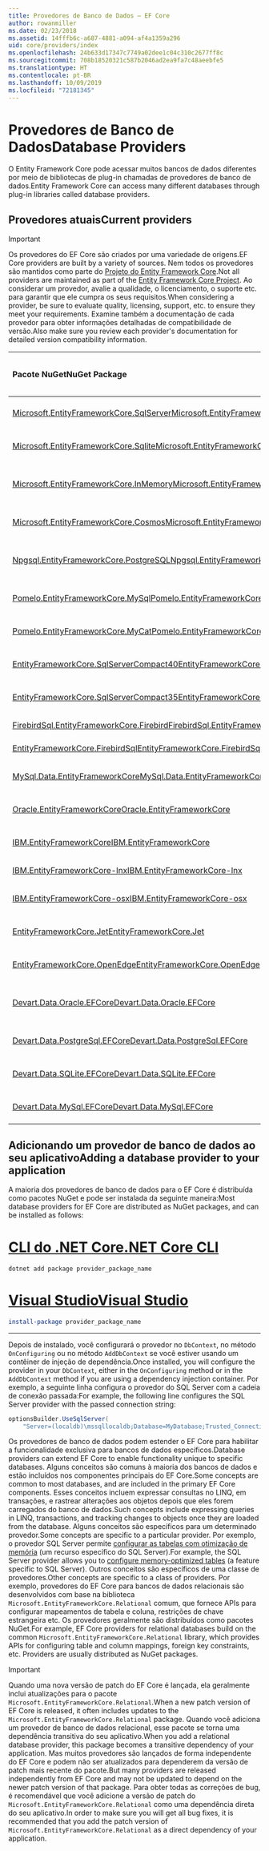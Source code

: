 ```yaml
---
title: Provedores de Banco de Dados – EF Core
author: rowanmiller
ms.date: 02/23/2018
ms.assetid: 14fffb6c-a687-4881-a094-af4a1359a296
uid: core/providers/index
ms.openlocfilehash: 24b633d17347c7749a02dee1c04c310c2677ff8c
ms.sourcegitcommit: 708b18520321c587b2046ad2ea9fa7c48aeebfe5
ms.translationtype: HT
ms.contentlocale: pt-BR
ms.lasthandoff: 10/09/2019
ms.locfileid: "72181345"
---
```

# <a name="database-providers"></a><span data-ttu-id="d9dd6-102">Provedores de Banco de Dados</span><span class="sxs-lookup"><span data-stu-id="d9dd6-102">Database Providers</span></span>

<span data-ttu-id="d9dd6-103">O Entity Framework Core pode acessar muitos bancos de dados diferentes por meio de bibliotecas de plug-in chamadas de provedores de banco de dados.</span><span class="sxs-lookup"><span data-stu-id="d9dd6-103">Entity Framework Core can access many different databases through plug-in libraries called database providers.</span></span>

## <a name="current-providers"></a><span data-ttu-id="d9dd6-104">Provedores atuais</span><span class="sxs-lookup"><span data-stu-id="d9dd6-104">Current providers</span></span>
> [!IMPORTANT]  
> <span data-ttu-id="d9dd6-105">Os provedores do EF Core são criados por uma variedade de origens.</span><span class="sxs-lookup"><span data-stu-id="d9dd6-105">EF Core providers are built by a variety of sources.</span></span> <span data-ttu-id="d9dd6-106">Nem todos os provedores são mantidos como parte do [Projeto do Entity Framework Core](https://github.com/aspnet/EntityFrameworkCore).</span><span class="sxs-lookup"><span data-stu-id="d9dd6-106">Not all providers are maintained as part of the [Entity Framework Core Project](https://github.com/aspnet/EntityFrameworkCore).</span></span> <span data-ttu-id="d9dd6-107">Ao considerar um provedor, avalie a qualidade, o licenciamento, o suporte etc. para garantir que ele cumpra os seus requisitos.</span><span class="sxs-lookup"><span data-stu-id="d9dd6-107">When considering a provider, be sure to evaluate quality, licensing, support, etc. to ensure they meet your requirements.</span></span> <span data-ttu-id="d9dd6-108">Examine também a documentação de cada provedor para obter informações detalhadas de compatibilidade de versão.</span><span class="sxs-lookup"><span data-stu-id="d9dd6-108">Also make sure you review each provider's documentation for detailed version compatibility information.</span></span>

| <span data-ttu-id="d9dd6-109">Pacote NuGet</span><span class="sxs-lookup"><span data-stu-id="d9dd6-109">NuGet Package</span></span>                                                                                                        | <span data-ttu-id="d9dd6-110">Mecanismos de banco de dados com suporte</span><span class="sxs-lookup"><span data-stu-id="d9dd6-110">Supported database engines</span></span> | <span data-ttu-id="d9dd6-111">Mantenedor / fornecedor</span><span class="sxs-lookup"><span data-stu-id="d9dd6-111">Maintainer / Vendor</span></span>                                                           | <span data-ttu-id="d9dd6-112">Notas / requisitos</span><span class="sxs-lookup"><span data-stu-id="d9dd6-112">Notes / Requirements</span></span> | <span data-ttu-id="d9dd6-113">Links úteis</span><span class="sxs-lookup"><span data-stu-id="d9dd6-113">Useful links</span></span>                                                                                                                                                                                       |
|:---------------------------------------------------------------------------------------------------------------------|:---------------------------|:------------------------------------------------------------------------------|:---------------------|:---------------------------------------------------------------------------------------------------------------------------------------------------------------------------------------------------|
| [<span data-ttu-id="d9dd6-114">Microsoft.EntityFrameworkCore.SqlServer</span><span class="sxs-lookup"><span data-stu-id="d9dd6-114">Microsoft.EntityFrameworkCore.SqlServer</span></span>](https://www.nuget.org/packages/Microsoft.EntityFrameworkCore.SqlServer)    | <span data-ttu-id="d9dd6-115">SQL Server 2012 em diante</span><span class="sxs-lookup"><span data-stu-id="d9dd6-115">SQL Server 2012 onwards</span></span>    | <span data-ttu-id="d9dd6-116">[Projeto EF Core](https://github.com/aspnet/EntityFrameworkCore/) (Microsoft)</span><span class="sxs-lookup"><span data-stu-id="d9dd6-116">[EF Core Project](https://github.com/aspnet/EntityFrameworkCore/) (Microsoft)</span></span> |                      | [<span data-ttu-id="d9dd6-117">docs</span><span class="sxs-lookup"><span data-stu-id="d9dd6-117">docs</span></span>](xref:core/providers/sql-server/index)                                                                                                                                                       |
| [<span data-ttu-id="d9dd6-118">Microsoft.EntityFrameworkCore.Sqlite</span><span class="sxs-lookup"><span data-stu-id="d9dd6-118">Microsoft.EntityFrameworkCore.Sqlite</span></span>](https://www.nuget.org/packages/Microsoft.EntityFrameworkCore.Sqlite)          | <span data-ttu-id="d9dd6-119">SQLite 3.7 em diante</span><span class="sxs-lookup"><span data-stu-id="d9dd6-119">SQLite 3.7 onwards</span></span>         | <span data-ttu-id="d9dd6-120">[Projeto EF Core](https://github.com/aspnet/EntityFrameworkCore/) (Microsoft)</span><span class="sxs-lookup"><span data-stu-id="d9dd6-120">[EF Core Project](https://github.com/aspnet/EntityFrameworkCore/) (Microsoft)</span></span> |                      | [<span data-ttu-id="d9dd6-121">docs</span><span class="sxs-lookup"><span data-stu-id="d9dd6-121">docs</span></span>](xref:core/providers/sqlite/index)                                                                                                                                                           |
| [<span data-ttu-id="d9dd6-122">Microsoft.EntityFrameworkCore.InMemory</span><span class="sxs-lookup"><span data-stu-id="d9dd6-122">Microsoft.EntityFrameworkCore.InMemory</span></span>](https://www.nuget.org/packages/Microsoft.EntityFrameworkCore.InMemory)      | <span data-ttu-id="d9dd6-123">Banco de dados em memória do EF Core</span><span class="sxs-lookup"><span data-stu-id="d9dd6-123">EF Core in-memory database</span></span> | <span data-ttu-id="d9dd6-124">[Projeto EF Core](https://github.com/aspnet/EntityFrameworkCore/) (Microsoft)</span><span class="sxs-lookup"><span data-stu-id="d9dd6-124">[EF Core Project](https://github.com/aspnet/EntityFrameworkCore/) (Microsoft)</span></span> | <span data-ttu-id="d9dd6-125">Somente para teste</span><span class="sxs-lookup"><span data-stu-id="d9dd6-125">For testing only</span></span>     | [<span data-ttu-id="d9dd6-126">docs</span><span class="sxs-lookup"><span data-stu-id="d9dd6-126">docs</span></span>](xref:core/providers/in-memory/index)                                                                                                                                                        |
| [<span data-ttu-id="d9dd6-127">Microsoft.EntityFrameworkCore.Cosmos</span><span class="sxs-lookup"><span data-stu-id="d9dd6-127">Microsoft.EntityFrameworkCore.Cosmos</span></span>](https://www.nuget.org/packages/Microsoft.EntityFrameworkCore.Cosmos)          | <span data-ttu-id="d9dd6-128">API do SQL do Azure Cosmos DB</span><span class="sxs-lookup"><span data-stu-id="d9dd6-128">Azure Cosmos DB SQL API</span></span>    | <span data-ttu-id="d9dd6-129">[Projeto EF Core](https://github.com/aspnet/EntityFrameworkCore/) (Microsoft)</span><span class="sxs-lookup"><span data-stu-id="d9dd6-129">[EF Core Project](https://github.com/aspnet/EntityFrameworkCore/) (Microsoft)</span></span> |                      | [<span data-ttu-id="d9dd6-130">docs</span><span class="sxs-lookup"><span data-stu-id="d9dd6-130">docs</span></span>](xref:core/providers/cosmos/index)                                                                                                                                                           |
| [<span data-ttu-id="d9dd6-131">Npgsql.EntityFrameworkCore.PostgreSQL</span><span class="sxs-lookup"><span data-stu-id="d9dd6-131">Npgsql.EntityFrameworkCore.PostgreSQL</span></span>](https://www.nuget.org/packages/Npgsql.EntityFrameworkCore.PostgreSQL)        | <span data-ttu-id="d9dd6-132">PostgreSQL</span><span class="sxs-lookup"><span data-stu-id="d9dd6-132">PostgreSQL</span></span>                 | [<span data-ttu-id="d9dd6-133">Equipe de desenvolvimento do Npgsql</span><span class="sxs-lookup"><span data-stu-id="d9dd6-133">Npgsql Development Team</span></span>](https://github.com/npgsql)                          |                      | [<span data-ttu-id="d9dd6-134">docs</span><span class="sxs-lookup"><span data-stu-id="d9dd6-134">docs</span></span>](https://www.npgsql.org/efcore/index.html)                                                                                                                                                   |
| [<span data-ttu-id="d9dd6-135">Pomelo.EntityFrameworkCore.MySql</span><span class="sxs-lookup"><span data-stu-id="d9dd6-135">Pomelo.EntityFrameworkCore.MySql</span></span>](https://www.nuget.org/packages/Pomelo.EntityFrameworkCore.MySql)                  | <span data-ttu-id="d9dd6-136">MySQL, MariaDB</span><span class="sxs-lookup"><span data-stu-id="d9dd6-136">MySQL, MariaDB</span></span>             | [<span data-ttu-id="d9dd6-137">Pomelo Foundation Project</span><span class="sxs-lookup"><span data-stu-id="d9dd6-137">Pomelo Foundation Project</span></span>](https://github.com/PomeloFoundation)              |                      | [<span data-ttu-id="d9dd6-138">Leiame</span><span class="sxs-lookup"><span data-stu-id="d9dd6-138">readme</span></span>](https://github.com/PomeloFoundation/Pomelo.EntityFrameworkCore.MySql/blob/master/README.md)                                                                                               |
| [<span data-ttu-id="d9dd6-139">Pomelo.EntityFrameworkCore.MyCat</span><span class="sxs-lookup"><span data-stu-id="d9dd6-139">Pomelo.EntityFrameworkCore.MyCat</span></span>](https://www.nuget.org/packages/Pomelo.EntityFrameworkCore.MyCat)                  | <span data-ttu-id="d9dd6-140">Servidor MyCAT</span><span class="sxs-lookup"><span data-stu-id="d9dd6-140">MyCAT Server</span></span>               | [<span data-ttu-id="d9dd6-141">Pomelo Foundation Project</span><span class="sxs-lookup"><span data-stu-id="d9dd6-141">Pomelo Foundation Project</span></span>](https://github.com/PomeloFoundation)              | <span data-ttu-id="d9dd6-142">Somente pré-lançamento</span><span class="sxs-lookup"><span data-stu-id="d9dd6-142">Prerelease only</span></span>      | [<span data-ttu-id="d9dd6-143">Leiame</span><span class="sxs-lookup"><span data-stu-id="d9dd6-143">readme</span></span>](https://github.com/PomeloFoundation/Pomelo.EntityFrameworkCore.MyCat/blob/master/README.md)                                                                                               |
| [<span data-ttu-id="d9dd6-144">EntityFrameworkCore.SqlServerCompact40</span><span class="sxs-lookup"><span data-stu-id="d9dd6-144">EntityFrameworkCore.SqlServerCompact40</span></span>](https://www.nuget.org/packages/EntityFrameworkCore.SqlServerCompact40)      | <span data-ttu-id="d9dd6-145">SQL Server Compact 4.0</span><span class="sxs-lookup"><span data-stu-id="d9dd6-145">SQL Server Compact 4.0</span></span>     | [<span data-ttu-id="d9dd6-146">Erik Ejlskov Jensen</span><span class="sxs-lookup"><span data-stu-id="d9dd6-146">Erik Ejlskov Jensen</span></span>](https://github.com/ErikEJ/)                             | <span data-ttu-id="d9dd6-147">.NET Framework</span><span class="sxs-lookup"><span data-stu-id="d9dd6-147">.NET Framework</span></span>       | [<span data-ttu-id="d9dd6-148">wiki</span><span class="sxs-lookup"><span data-stu-id="d9dd6-148">wiki</span></span>](https://github.com/ErikEJ/EntityFramework.SqlServerCompact/wiki/Using-EF-Core-with-SQL-Server-Compact-in-Traditional-.NET-Applications)                                                     |
| [<span data-ttu-id="d9dd6-149">EntityFrameworkCore.SqlServerCompact35</span><span class="sxs-lookup"><span data-stu-id="d9dd6-149">EntityFrameworkCore.SqlServerCompact35</span></span>](https://www.nuget.org/packages/EntityFrameworkCore.SqlServerCompact35)      | <span data-ttu-id="d9dd6-150">SQL Server Compact 3,5</span><span class="sxs-lookup"><span data-stu-id="d9dd6-150">SQL Server Compact 3.5</span></span>     | [<span data-ttu-id="d9dd6-151">Erik Ejlskov Jensen</span><span class="sxs-lookup"><span data-stu-id="d9dd6-151">Erik Ejlskov Jensen</span></span>](https://github.com/ErikEJ/)                             | <span data-ttu-id="d9dd6-152">.NET Framework</span><span class="sxs-lookup"><span data-stu-id="d9dd6-152">.NET Framework</span></span>       | [<span data-ttu-id="d9dd6-153">wiki</span><span class="sxs-lookup"><span data-stu-id="d9dd6-153">wiki</span></span>](https://github.com/ErikEJ/EntityFramework.SqlServerCompact/wiki/Using-EF-Core-with-SQL-Server-Compact-in-Traditional-.NET-Applications)                                                     |
| [<span data-ttu-id="d9dd6-154">FirebirdSql.EntityFrameworkCore.Firebird</span><span class="sxs-lookup"><span data-stu-id="d9dd6-154">FirebirdSql.EntityFrameworkCore.Firebird</span></span>](https://www.nuget.org/packages/FirebirdSql.EntityFrameworkCore.Firebird/) | <span data-ttu-id="d9dd6-155">Firebird 2.5 e 3.x</span><span class="sxs-lookup"><span data-stu-id="d9dd6-155">Firebird 2.5 and 3.x</span></span>       | [<span data-ttu-id="d9dd6-156">Jiří Činčura</span><span class="sxs-lookup"><span data-stu-id="d9dd6-156">Jiří Činčura</span></span>](https://github.com/cincuranet)                                 |                      | [<span data-ttu-id="d9dd6-157">docs</span><span class="sxs-lookup"><span data-stu-id="d9dd6-157">docs</span></span>](https://github.com/cincuranet/FirebirdSql.Data.FirebirdClient/blob/master/Provider/docs/entity-framework-core.md)                                                                           |
| [<span data-ttu-id="d9dd6-158">EntityFrameworkCore.FirebirdSql</span><span class="sxs-lookup"><span data-stu-id="d9dd6-158">EntityFrameworkCore.FirebirdSql</span></span>](https://www.nuget.org/packages/EntityFrameworkCore.FirebirdSql/)                   | <span data-ttu-id="d9dd6-159">Firebird 2.5 e 3.x</span><span class="sxs-lookup"><span data-stu-id="d9dd6-159">Firebird 2.5 and 3.x</span></span>       | [<span data-ttu-id="d9dd6-160">Rafael Almeida</span><span class="sxs-lookup"><span data-stu-id="d9dd6-160">Rafael Almeida</span></span>](https://github.com/ralmsdeveloper)                           |                      | [<span data-ttu-id="d9dd6-161">wiki</span><span class="sxs-lookup"><span data-stu-id="d9dd6-161">wiki</span></span>](https://github.com/ralmsdeveloper/EntityFrameworkCore.FirebirdSQL/wiki)                                                                                                                     |
| [<span data-ttu-id="d9dd6-162">MySql.Data.EntityFrameworkCore</span><span class="sxs-lookup"><span data-stu-id="d9dd6-162">MySql.Data.EntityFrameworkCore</span></span>](https://www.nuget.org/packages/MySql.Data.EntityFrameworkCore)                      | <span data-ttu-id="d9dd6-163">MySQL</span><span class="sxs-lookup"><span data-stu-id="d9dd6-163">MySQL</span></span>                      | <span data-ttu-id="d9dd6-164">[Projeto MySQL](https://dev.mysql.com) (Oracle)</span><span class="sxs-lookup"><span data-stu-id="d9dd6-164">[MySQL project](https://dev.mysql.com) (Oracle)</span></span>                               |                      | [<span data-ttu-id="d9dd6-165">docs</span><span class="sxs-lookup"><span data-stu-id="d9dd6-165">docs</span></span>](https://dev.mysql.com/doc/connector-net/en/connector-net-entityframework-core.html)                                                                                                         |
| [<span data-ttu-id="d9dd6-166">Oracle.EntityFrameworkCore</span><span class="sxs-lookup"><span data-stu-id="d9dd6-166">Oracle.EntityFrameworkCore</span></span>](https://www.nuget.org/packages/Oracle.EntityFrameworkCore/)                             | <span data-ttu-id="d9dd6-167">Oracle Database 11.2 em diante</span><span class="sxs-lookup"><span data-stu-id="d9dd6-167">Oracle DB 11.2 onwards</span></span>     | [<span data-ttu-id="d9dd6-168">Oracle</span><span class="sxs-lookup"><span data-stu-id="d9dd6-168">Oracle</span></span>](https://www.oracle.com/technetwork/topics/dotnet/)                   | <span data-ttu-id="d9dd6-169">Pré-lançamento</span><span class="sxs-lookup"><span data-stu-id="d9dd6-169">Prerelease</span></span>           | [<span data-ttu-id="d9dd6-170">site</span><span class="sxs-lookup"><span data-stu-id="d9dd6-170">website</span></span>](https://www.oracle.com/technetwork/topics/dotnet/)                                                                                                                                       |
| [<span data-ttu-id="d9dd6-171">IBM.EntityFrameworkCore</span><span class="sxs-lookup"><span data-stu-id="d9dd6-171">IBM.EntityFrameworkCore</span></span>](https://www.nuget.org/packages/IBM.EntityFrameworkCore)                                    | <span data-ttu-id="d9dd6-172">Db2, Informix</span><span class="sxs-lookup"><span data-stu-id="d9dd6-172">Db2, Informix</span></span>              | [<span data-ttu-id="d9dd6-173">IBM</span><span class="sxs-lookup"><span data-stu-id="d9dd6-173">IBM</span></span>](https://ibm.com)                                                        | <span data-ttu-id="d9dd6-174">Versão do Windows</span><span class="sxs-lookup"><span data-stu-id="d9dd6-174">Windows version</span></span>      | [<span data-ttu-id="d9dd6-175">blog</span><span class="sxs-lookup"><span data-stu-id="d9dd6-175">blog</span></span>](https://www.ibm.com/developerworks/community/blogs/96960515-2ea1-4391-8170-b0515d08e4da/entry/Creating_Entity_Data_Model_using_IBM_Data_Server_providers_for_Entity_Framework_Core?lang=en) |
| [<span data-ttu-id="d9dd6-176">IBM.EntityFrameworkCore-lnx</span><span class="sxs-lookup"><span data-stu-id="d9dd6-176">IBM.EntityFrameworkCore-lnx</span></span>](https://www.nuget.org/packages/IBM.EntityFrameworkCore-lnx)                            | <span data-ttu-id="d9dd6-177">Db2, Informix</span><span class="sxs-lookup"><span data-stu-id="d9dd6-177">Db2, Informix</span></span>              | [<span data-ttu-id="d9dd6-178">IBM</span><span class="sxs-lookup"><span data-stu-id="d9dd6-178">IBM</span></span>](https://ibm.com)                                                        | <span data-ttu-id="d9dd6-179">Versão do Linux</span><span class="sxs-lookup"><span data-stu-id="d9dd6-179">Linux version</span></span>        | [<span data-ttu-id="d9dd6-180">blog</span><span class="sxs-lookup"><span data-stu-id="d9dd6-180">blog</span></span>](https://www.ibm.com/developerworks/community/blogs/96960515-2ea1-4391-8170-b0515d08e4da/entry/Creating_Entity_Data_Model_using_IBM_Data_Server_providers_for_Entity_Framework_Core?lang=en) |
| [<span data-ttu-id="d9dd6-181">IBM.EntityFrameworkCore-osx</span><span class="sxs-lookup"><span data-stu-id="d9dd6-181">IBM.EntityFrameworkCore-osx</span></span>](https://www.nuget.org/packages/IBM.EntityFrameworkCore-osx)                            | <span data-ttu-id="d9dd6-182">Db2, Informix</span><span class="sxs-lookup"><span data-stu-id="d9dd6-182">Db2, Informix</span></span>              | [<span data-ttu-id="d9dd6-183">IBM</span><span class="sxs-lookup"><span data-stu-id="d9dd6-183">IBM</span></span>](https://ibm.com)                                                        | <span data-ttu-id="d9dd6-184">Versão do macOS</span><span class="sxs-lookup"><span data-stu-id="d9dd6-184">macOS version</span></span>        | [<span data-ttu-id="d9dd6-185">blog</span><span class="sxs-lookup"><span data-stu-id="d9dd6-185">blog</span></span>](https://www.ibm.com/developerworks/community/blogs/96960515-2ea1-4391-8170-b0515d08e4da/entry/Creating_Entity_Data_Model_using_IBM_Data_Server_providers_for_Entity_Framework_Core?lang=en) |
| [<span data-ttu-id="d9dd6-186">EntityFrameworkCore.Jet</span><span class="sxs-lookup"><span data-stu-id="d9dd6-186">EntityFrameworkCore.Jet</span></span>](https://www.nuget.org/packages/EntityFrameworkCore.Jet/)                                   | <span data-ttu-id="d9dd6-187">Arquivos do Microsoft Access</span><span class="sxs-lookup"><span data-stu-id="d9dd6-187">Microsoft Access files</span></span>     | [<span data-ttu-id="d9dd6-188">Bubi</span><span class="sxs-lookup"><span data-stu-id="d9dd6-188">Bubi</span></span>](https://github.com/bubibubi)                                           | <span data-ttu-id="d9dd6-189">.NET Framework</span><span class="sxs-lookup"><span data-stu-id="d9dd6-189">.NET Framework</span></span>       | [<span data-ttu-id="d9dd6-190">Leiame</span><span class="sxs-lookup"><span data-stu-id="d9dd6-190">readme</span></span>](https://github.com/bubibubi/EntityFrameworkCore.Jet/blob/master/docs/README.md)                                                                                                           |
| [<span data-ttu-id="d9dd6-191">EntityFrameworkCore.OpenEdge</span><span class="sxs-lookup"><span data-stu-id="d9dd6-191">EntityFrameworkCore.OpenEdge</span></span>](https://www.nuget.org/packages/EntityFrameworkCore.OpenEdge/)                         | <span data-ttu-id="d9dd6-192">Progress OpenEdge</span><span class="sxs-lookup"><span data-stu-id="d9dd6-192">Progress OpenEdge</span></span>          | [<span data-ttu-id="d9dd6-193">Alex Wiese</span><span class="sxs-lookup"><span data-stu-id="d9dd6-193">Alex Wiese</span></span>](https://github.com/alexwiese)                                    |                      | [<span data-ttu-id="d9dd6-194">Leiame</span><span class="sxs-lookup"><span data-stu-id="d9dd6-194">readme</span></span>](https://github.com/alexwiese/EntityFrameworkCore.OpenEdge/blob/master/README.md)                                                                                                          |
| [<span data-ttu-id="d9dd6-195">Devart.Data.Oracle.EFCore</span><span class="sxs-lookup"><span data-stu-id="d9dd6-195">Devart.Data.Oracle.EFCore</span></span>](https://www.nuget.org/packages/Devart.Data.Oracle.EFCore/)                               | <span data-ttu-id="d9dd6-196">Oracle Database 9.2.0.4 em diante</span><span class="sxs-lookup"><span data-stu-id="d9dd6-196">Oracle DB 9.2.0.4 onwards</span></span>  | [<span data-ttu-id="d9dd6-197">DevArt</span><span class="sxs-lookup"><span data-stu-id="d9dd6-197">DevArt</span></span>](https://www.devart.com/)                                             | <span data-ttu-id="d9dd6-198">Pago</span><span class="sxs-lookup"><span data-stu-id="d9dd6-198">Paid</span></span>                 | [<span data-ttu-id="d9dd6-199">docs</span><span class="sxs-lookup"><span data-stu-id="d9dd6-199">docs</span></span>](https://www.devart.com/dotconnect/oracle/docs/)                                                                                                                                             |
| [<span data-ttu-id="d9dd6-200">Devart.Data.PostgreSql.EFCore</span><span class="sxs-lookup"><span data-stu-id="d9dd6-200">Devart.Data.PostgreSql.EFCore</span></span>](https://www.nuget.org/packages/Devart.Data.PostgreSql.EFCore/)                       | <span data-ttu-id="d9dd6-201">PostgreSQL 8.0 em diante</span><span class="sxs-lookup"><span data-stu-id="d9dd6-201">PostgreSQL 8.0 onwards</span></span>     | [<span data-ttu-id="d9dd6-202">DevArt</span><span class="sxs-lookup"><span data-stu-id="d9dd6-202">DevArt</span></span>](https://www.devart.com/)                                             | <span data-ttu-id="d9dd6-203">Pago</span><span class="sxs-lookup"><span data-stu-id="d9dd6-203">Paid</span></span>                 | [<span data-ttu-id="d9dd6-204">docs</span><span class="sxs-lookup"><span data-stu-id="d9dd6-204">docs</span></span>](https://www.devart.com/dotconnect/postgresql/docs/)                                                                                                                                         |
| [<span data-ttu-id="d9dd6-205">Devart.Data.SQLite.EFCore</span><span class="sxs-lookup"><span data-stu-id="d9dd6-205">Devart.Data.SQLite.EFCore</span></span>](https://www.nuget.org/packages/Devart.Data.SQLite.EFCore/)                               | <span data-ttu-id="d9dd6-206">SQLite 3 em diante</span><span class="sxs-lookup"><span data-stu-id="d9dd6-206">SQLite 3 onwards</span></span>           | [<span data-ttu-id="d9dd6-207">DevArt</span><span class="sxs-lookup"><span data-stu-id="d9dd6-207">DevArt</span></span>](https://www.devart.com/)                                             | <span data-ttu-id="d9dd6-208">Pago</span><span class="sxs-lookup"><span data-stu-id="d9dd6-208">Paid</span></span>                 | [<span data-ttu-id="d9dd6-209">docs</span><span class="sxs-lookup"><span data-stu-id="d9dd6-209">docs</span></span>](https://www.devart.com/dotconnect/sqlite/docs/)                                                                                                                                             |
| [<span data-ttu-id="d9dd6-210">Devart.Data.MySql.EFCore</span><span class="sxs-lookup"><span data-stu-id="d9dd6-210">Devart.Data.MySql.EFCore</span></span>](https://www.nuget.org/packages/Devart.Data.MySql.EFCore/)                                 | <span data-ttu-id="d9dd6-211">MySQL 5 em diante</span><span class="sxs-lookup"><span data-stu-id="d9dd6-211">MySQL 5 onwards</span></span>            | [<span data-ttu-id="d9dd6-212">DevArt</span><span class="sxs-lookup"><span data-stu-id="d9dd6-212">DevArt</span></span>](https://www.devart.com/)                                             | <span data-ttu-id="d9dd6-213">Pago</span><span class="sxs-lookup"><span data-stu-id="d9dd6-213">Paid</span></span>                 | [<span data-ttu-id="d9dd6-214">docs</span><span class="sxs-lookup"><span data-stu-id="d9dd6-214">docs</span></span>](https://www.devart.com/dotconnect/mysql/docs/)                                                                                                                                              |

## <a name="adding-a-database-provider-to-your-application"></a><span data-ttu-id="d9dd6-215">Adicionando um provedor de banco de dados ao seu aplicativo</span><span class="sxs-lookup"><span data-stu-id="d9dd6-215">Adding a database provider to your application</span></span>

<span data-ttu-id="d9dd6-216">A maioria dos provedores de banco de dados para o EF Core é distribuída como pacotes NuGet e pode ser instalada da seguinte maneira:</span><span class="sxs-lookup"><span data-stu-id="d9dd6-216">Most database providers for EF Core are distributed as NuGet packages, and can be installed as follows:</span></span>

# <a name="net-core-clitabdotnet-core-cli"></a>[<span data-ttu-id="d9dd6-217">CLI do .NET Core</span><span class="sxs-lookup"><span data-stu-id="d9dd6-217">.NET Core CLI</span></span>](#tab/dotnet-core-cli)

``` console
dotnet add package provider_package_name
```

# <a name="visual-studiotabvs"></a>[<span data-ttu-id="d9dd6-218">Visual Studio</span><span class="sxs-lookup"><span data-stu-id="d9dd6-218">Visual Studio</span></span>](#tab/vs)

``` powershell
install-package provider_package_name
```

***

<span data-ttu-id="d9dd6-219">Depois de instalado, você configurará o provedor no `DbContext`, no método `OnConfiguring` ou no método `AddDbContext` se você estiver usando um contêiner de injeção de dependência.</span><span class="sxs-lookup"><span data-stu-id="d9dd6-219">Once installed, you will configure the provider in your `DbContext`, either in the `OnConfiguring` method or in the `AddDbContext` method if you are using a dependency injection container.</span></span>
<span data-ttu-id="d9dd6-220">Por exemplo, a seguinte linha configura o provedor do SQL Server com a cadeia de conexão passada:</span><span class="sxs-lookup"><span data-stu-id="d9dd6-220">For example, the following line configures the SQL Server provider with the passed connection string:</span></span>

``` csharp
optionsBuilder.UseSqlServer(
    "Server=(localdb)\mssqllocaldb;Database=MyDatabase;Trusted_Connection=True;");
```  

<span data-ttu-id="d9dd6-221">Os provedores de banco de dados podem estender o EF Core para habilitar a funcionalidade exclusiva para bancos de dados específicos.</span><span class="sxs-lookup"><span data-stu-id="d9dd6-221">Database providers can extend EF Core to enable functionality unique to specific databases.</span></span>
<span data-ttu-id="d9dd6-222">Alguns conceitos são comuns à maioria dos bancos de dados e estão incluídos nos componentes principais do EF Core.</span><span class="sxs-lookup"><span data-stu-id="d9dd6-222">Some concepts are common to most databases, and are included in the primary EF Core components.</span></span>
<span data-ttu-id="d9dd6-223">Esses conceitos incluem expressar consultas no LINQ, em transações, e rastrear alterações aos objetos depois que eles forem carregados do banco de dados.</span><span class="sxs-lookup"><span data-stu-id="d9dd6-223">Such concepts include expressing queries in LINQ, transactions, and tracking changes to objects once they are loaded from the database.</span></span>
<span data-ttu-id="d9dd6-224">Alguns conceitos são específicos para um determinado provedor.</span><span class="sxs-lookup"><span data-stu-id="d9dd6-224">Some concepts are specific to a particular provider.</span></span>
<span data-ttu-id="d9dd6-225">Por exemplo, o provedor SQL Server permite [configurar as tabelas com otimização de memória](xref:core/providers/sql-server/memory-optimized-tables) (um recurso específico do SQL Server).</span><span class="sxs-lookup"><span data-stu-id="d9dd6-225">For example, the SQL Server provider allows you to [configure memory-optimized tables](xref:core/providers/sql-server/memory-optimized-tables) (a feature specific to SQL Server).</span></span>
<span data-ttu-id="d9dd6-226">Outros conceitos são específicos de uma classe de provedores.</span><span class="sxs-lookup"><span data-stu-id="d9dd6-226">Other concepts are specific to a class of providers.</span></span>
<span data-ttu-id="d9dd6-227">Por exemplo, provedores do EF Core para bancos de dados relacionais são desenvolvidos com base na biblioteca `Microsoft.EntityFrameworkCore.Relational` comum, que fornece APIs para configurar mapeamentos de tabela e coluna, restrições de chave estrangeira etc. Os provedores geralmente são distribuídos como pacotes NuGet.</span><span class="sxs-lookup"><span data-stu-id="d9dd6-227">For example, EF Core providers for relational databases build on the common `Microsoft.EntityFrameworkCore.Relational` library, which provides APIs for configuring table and column mappings, foreign key constraints, etc. Providers are usually distributed as NuGet packages.</span></span>

> [!IMPORTANT]  
> <span data-ttu-id="d9dd6-228">Quando uma nova versão de patch do EF Core é lançada, ela geralmente inclui atualizações para o pacote `Microsoft.EntityFrameworkCore.Relational`.</span><span class="sxs-lookup"><span data-stu-id="d9dd6-228">When a new patch version of EF Core is released, it often includes updates to the `Microsoft.EntityFrameworkCore.Relational` package.</span></span>
> <span data-ttu-id="d9dd6-229">Quando você adiciona um provedor de banco de dados relacional, esse pacote se torna uma dependência transitiva do seu aplicativo.</span><span class="sxs-lookup"><span data-stu-id="d9dd6-229">When you add a relational database provider, this package becomes a transitive dependency of your application.</span></span>
> <span data-ttu-id="d9dd6-230">Mas muitos provedores são lançados de forma independente do EF Core e podem não ser atualizados para dependerem da versão de patch mais recente do pacote.</span><span class="sxs-lookup"><span data-stu-id="d9dd6-230">But many providers are released independently from EF Core and may not be updated to depend on the newer patch version of that package.</span></span>
> <span data-ttu-id="d9dd6-231">Para obter todas as correções de bug, é recomendável que você adicione a versão de patch do `Microsoft.EntityFrameworkCore.Relational` como uma dependência direta do seu aplicativo.</span><span class="sxs-lookup"><span data-stu-id="d9dd6-231">In order to make sure you will get all bug fixes, it is recommended that you add the patch version of `Microsoft.EntityFrameworkCore.Relational` as a direct dependency of your application.</span></span>
